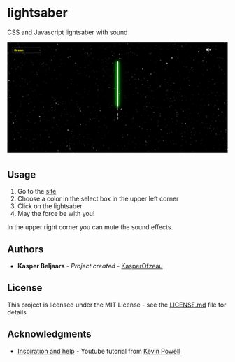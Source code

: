# lightsaber

CSS and Javascript lightsaber with sound

<img src="lightsaber.jpg" alt="img_website">

## Usage

1. Go to the [site](https://kasperofzeau.github.io/lightsaber/)
2. Choose a color in the select box in the upper left corner
3. Click on the lightsaber 
4. May the force be with you!

In the upper right corner you can mute the sound effects.

## Authors

* **Kasper Beljaars** - *Project created* - [KasperOfzeau](https://github.com/KasperOfzeau)

## License

This project is licensed under the MIT License - see the [LICENSE.md](LICENSE.md) file for details

## Acknowledgments

* [Inspiration and help](https://youtu.be/CBw9-K6hYVA) - Youtube tutorial from [Kevin Powell](https://www.youtube.com/kepowob/videos)


